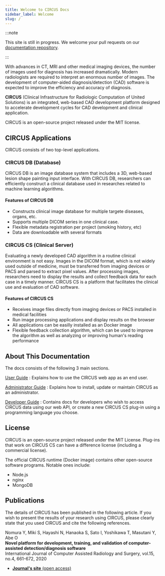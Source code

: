 ```yaml
---
title: Welcome to CIRCUS Docs
sidebar_label: Welcome
slug: /
---
```


:::note

This site is still in progress. We welcome your pull requests on our [documentation repository](https://github.com/utrad-ical/circus-docs).

:::

With advances in CT, MRI and other medical imaging devices, the number of images used for diagnosis has increased dramatically. Modern radiologists are required to interpret an enormous number of images. The development of computer-aided diagnosis/detection (CAD) software is expected to improve the efficiency and accuracy of diagnosis.

**CIRCUS** (Clinical Infrastructure for Radiologic Computation of United Solutions) is an integrated, web-based CAD development platform designed to accelerate development cycles for CAD development and clinical application.

CIRCUS is an open-source project released under the MIT license.

## CIRCUS Applications

CIRCUS consists of two top-level applications.

### CIRCUS DB (Database)

CIRCUS DB is an image database system that includes a 3D, web-based lesion shape painting input interface. With CIRCUS DB, researchers can efficiently construct a clinical database used in researches related to machine learning algorithms.

#### Features of CIRCUS DB

- Constructs clinical image database for multiple targete diseases, organs, etc.
- Supports multiple DICOM series in one clinical case.
- Flexible metadata registration per project (smoking history, etc)
- Data are downloadable with several formats

### CIRCUS CS (Clinical Server)

Evaluating a newly developed CAD algorithm in a routine clinical environment is not easy. Images in the DICOM format, which is not widely used outside of medicine, must be transferred from imaging devices or PACS and parsed to extract pixel values. After processing images, researchers need to display the results and collect feedback data for each case in a timely manner. CIRCUS CS is a platform that facilitates the clinical use and evaluation of CAD software.

#### Features of CIRCUS CS

- Receives image files directly from imaging devices or PACS installed in medical facilities
- Run image processing applications and display results on the browser
- All applications can be easilly installed as an Docker image
- Flexible feedback collection algorithm, which can be used to improve the algorithm as well as analyzing or improving human's reading performance

## About This Documentation

The docs consists of the following 3 main sections.

[User Guide](users/login.md)
: Explains how to use the CIRCUS web app as an end user.

[Administrator Guide](admin/installation.mdx)
: Explains how to install, update or maintain CIRCUS as an administrator.

[Developer Guide](dev/index.md)
: Contains docs for developers who wish to access CIRCUS data using our web API, or create a new CIRCUS CS plug-in using a programming language you choose.

## License

CIRCUS is an open-source project released under the MIT License. Plug-ins that work on CIRCUS CS can have a difference license (including a commercial license).

The official CIRCUS runtime (Docker image) contains other open-source software programs. Notable ones include:

- Node.js
- nginx
- MongoDB

## Publications

The details of CIRCUS has been published in the following article. If you wish to present the results of your research using CIRCUS, please clearly state that you used CIRCUS and cite the following references.

<div class="panel">
Nomura Y, Miki S, Hayashi N, Hanaoka S, Sato I, Yoshikawa T, Masutani Y, Abe O<br />
<b>Novel platform for development, training, and validation of computer-assisted detection/diagnosis software</b><br />
International Journal of Computer Assisted Radiology and Surgery, vol.15, no.4, 661-672, 2020
</div>

- [**Journal's site** (open access)](https://rdcu.be/b2OLL)
